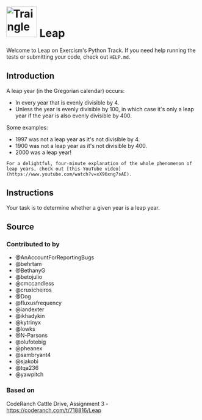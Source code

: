 # <img src="https://assets.exercism.org/exercises/leap.svg" alt="Traingle" width="80"/> Leap

Welcome to Leap on Exercism's Python Track.
If you need help running the tests or submitting your code, check out `HELP.md`.

## Introduction

A leap year (in the Gregorian calendar) occurs:

- In every year that is evenly divisible by 4.
- Unless the year is evenly divisible by 100, in which case it's only a leap year if the year is also evenly divisible by 400.

Some examples:

- 1997 was not a leap year as it's not divisible by 4.
- 1900 was not a leap year as it's not divisible by 400.
- 2000 was a leap year!

~~~~exercism/note
For a delightful, four-minute explanation of the whole phenomenon of leap years, check out [this YouTube video](https://www.youtube.com/watch?v=xX96xng7sAE).
~~~~

## Instructions

Your task is to determine whether a given year is a leap year.

## Source

### Contributed to by

- @AnAccountForReportingBugs
- @behrtam
- @BethanyG
- @betojulio
- @cmccandless
- @cruxicheiros
- @Dog
- @fluxusfrequency
- @iandexter
- @ikhadykin
- @kytrinyx
- @lowks
- @N-Parsons
- @olufotebig
- @pheanex
- @sambryant4
- @sjakobi
- @tqa236
- @yawpitch

### Based on

CodeRanch Cattle Drive, Assignment 3 - https://coderanch.com/t/718816/Leap